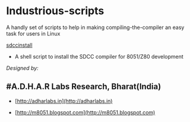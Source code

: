 Industrious-scripts
===================

A handly set of scripts to help in making compiling-the-compiler an 
easy task for users in Linux

[sdccinstall](https://github.com/AdharLabs/Industrious-scripts/tree/master/sdcc)
- A shell script to install the SDCC compiler for 8051/Z80 development

*Designed by:*

#A.D.H.A.R Labs Research, Bharat(India)
---------------------------------------

 *  [http://adharlabs.in](http://adharlabs.in)

 *  [http://m8051.blogspot.com](http://m8051.blogspot.com)

